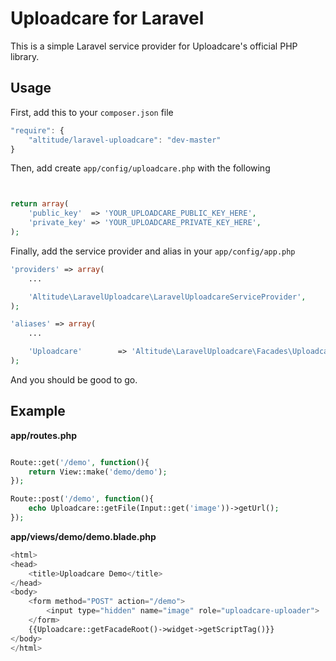 # Uploadcare for Laravel

This is a simple Laravel service provider for Uploadcare's official PHP library.

## Usage

First, add this to your `composer.json` file

```js
"require": {
    "altitude/laravel-uploadcare": "dev-master"
}
```

Then, add create `app/config/uploadcare.php` with the following

```php


return array(
    'public_key'  => 'YOUR_UPLOADCARE_PUBLIC_KEY_HERE',
    'private_key' => 'YOUR_UPLOADCARE_PRIVATE_KEY_HERE',
);
```

Finally, add the service provider and alias in your `app/config/app.php`

```php
'providers' => array(
    ...

    'Altitude\LaravelUploadcare\LaravelUploadcareServiceProvider',
);

'aliases' => array(
    ...

    'Uploadcare'        => 'Altitude\LaravelUploadcare\Facades\Uploadcare',
);
```

And you should be good to go.

## Example

**app/routes.php**

```php

Route::get('/demo', function(){
    return View::make('demo/demo');
});

Route::post('/demo', function(){
    echo Uploadcare::getFile(Input::get('image'))->getUrl();
});

```

**app/views/demo/demo.blade.php**

```php
<html>
<head>
    <title>Uploadcare Demo</title>
</head>
<body>
    <form method="POST" action="/demo">
        <input type="hidden" name="image" role="uploadcare-uploader">
    </form>
    {{Uploadcare::getFacadeRoot()->widget->getScriptTag()}}
</body>
</html>
```